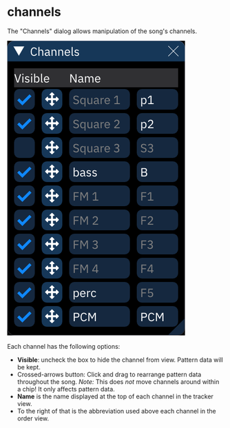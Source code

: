 # channels

The "Channels" dialog allows manipulation of the song's channels.

![channels dialog](channels.png)

Each channel has the following options:
- **Visible**: uncheck the box to hide the channel from view. Pattern data will be kept.
- Crossed-arrows button: Click and drag to rearrange pattern data throughout the song. _Note:_ This does _not_ move channels around within a chip! It only affects pattern data.
- **Name** is the name displayed at the top of each channel in the tracker view.
- To the right of that is the abbreviation used above each channel in the order view.